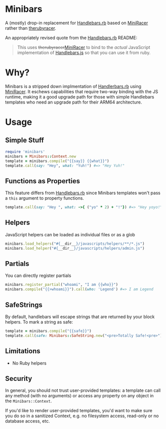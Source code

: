 # Minibars

A (mostly) drop-in replacement for [Handlebars.rb][3] based on [MiniRacer][1] rather than [therubyracer][2].

An appropriately revised quote from the [Handlebars.rb][3] README:

> This uses ~~therubyracer~~[MiniRacer][1] to bind to the _actual_ JavaScript implementation of [Handlebars.js](https://github.com/handlebars-lang/handlebars.js) so that you can use it from ruby.

# Why?

Minibars is a stripped down implmentation of [Handlerbars.rb][3] using [MiniRacer][1]. It eschews capabilities that require two-way binding with the JS runtime, making it a good upgrade path for those with simple Handlebars templates who need an upgrade path for their ARM64 architecture.

# Usage

## Simple Stuff

```ruby
require 'minibars'
minibars = Minibars::Context.new
template = minibars.compile("{{say}} {{what}}")
template.call(say: "Hey", what: "Yuh!") #=> "Hey Yuh!"
```

## Functions as Properties

This feature differs from [Handlebars.rb][3] since Minibars templates won't pass a `this` argument to property functions.

```ruby
template.call(say: "Hey ", what: ->{ ("yo" * 2) + "!"}) #=> "Hey yoyo!"
```

## Helpers

JavaScript helpers can be loaded as individual files or as a glob

```ruby
minibars.load_helpers("#{__dir__}/javascripts/helpers/**/*.js")
minibars.load_helper("#{__dir__}/javascripts/helpers/admin.js")
```

## Partials

You can directly register partials

```ruby
minibars.register_partial("whoami", "I am {{who}}")
minibars.compile("{{>whoami}}").call(who: 'Legend') #=> I am Legend
```

## SafeStrings

By default, handlebars will escape strings that are returned by your block helpers. To mark a string as safe:

```ruby
template = minibars.compile("{{safe}}")
template.call(safe: Minibars::SafeString.new("<pre>Totally Safe!<pre>"))
```

## Limitations

- No Ruby helpers

## Security

In general, you should not trust user-provided templates: a template can call any method (with no arguments) or access any property on any object in the `Minibars::Context`.

If you'd like to render user-provided templates, you'd want to make sure you do so in a sanitized Context, e.g. no filesystem access, read-only or no database access, etc.

[1]: https://github.com/rubyjs/mini_racer
[2]: https://github.com/rubyjs/therubyracer
[3]: https://github.com/cowboyd/handlebars.rb
